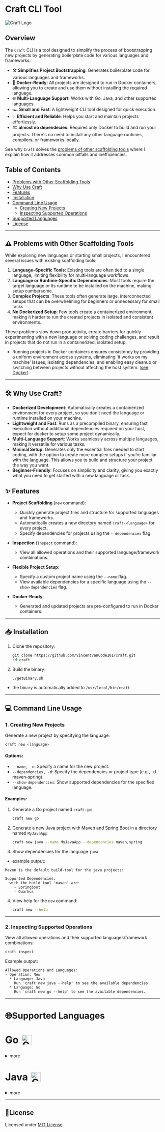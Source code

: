 # **Craft CLI Tool**


![Craft Logo](assets/logo.png)

## **Overview**
The `Craft` CLI is a tool designed to simplify the process of bootstrapping new projects by generating boilerplate code for various languages and frameworks.

- 🛠️ **Simplifies Project Bootstrapping**: Generates boilerplate code for various languages and frameworks.  
- 🐳 **Docker-Ready**: All projects are designed to run in Docker containers, allowing you to create and use them without installing the required language.
- 🌐 **Multi-Language Support**: Works with Go, Java, and other supported languages.  
- 🏎️ **Small and Fast**: A lightweight CLI tool designed for quick execution.  
- 💡 **Efficient and Reliable**: Helps you start and maintain projects effortlessly.  
- 🏗️ **almost no dependecies**: Requires only Docker to build and run your projects. There's no need to install any other language runtimes, compilers, or frameworks locally.

See why `Craft` solves the [problems of other scaffolding tools](#problems-with-other-scaffolding-tools) where I explain how it addresses common pitfalls and inefficiencies.

## **Table of Contents**

- [Problems with Other Scaffolding Tools](#problems-with-other-scaffolding-tools)
- [Why Use Craft](#why-use-craft)
- [Features](#features)
- [Installation](#installation)
- [Command Line Usage](#command-line-usage)
  - [Creating New Projects](#1-creating-new-projects)
  - [Inspecting Supported Operations](#3-inspecting-supported-operations)
- [Supported Languages](#supported-languages)
- [License](#license)

---
## ⚠️ Problems with Other Scaffolding Tools

While exploring new languages or starting small projects, I encountered several issues with existing scaffolding tools:

1. **Language-Specific Tools**: Existing tools are often tied to a single language, limiting flexibility for multi-language workflows.  
2. **Language or Runtime-Specific Dependencies**: Most tools require the target language or its runtime to be installed on the machine, making setup cumbersome.
3. **Complex Projects**: These tools often generate large, interconnected setups that can be overwhelming for beginners or unnecessary for small tasks.  
4. **No Dockerized Setup**: Few tools create a containerized environment, making it harder to run the created projects in isolated and consistent environments.

These problems slow down productivity, create barriers for quickly experimenting with a new language or solving coding challenges, and result in projects that do not run in a containerized, isolated setup.
  - Running projects in Docker containers ensures consistency by providing a uniform environment across systems, eliminating 'it works on my machine' issues, isolating dependencies, and enabling easy cleanup or switching between projects without affecting the host system. ([see Docker](https://www.docker.com/))

---

## 🛠️ Why Use Craft?

- **Dockerized Development**: Automatically creates a containerized environment for every project, so you don’t need the language or runtime installed on your machine.
- **Lightweight and Fast**: Runs as a precompiled binary, ensuring fast execution without additional dependencies required on your host, expect for docker to setup some project dynamically.
- **Multi-Language Support**: Works seamlessly across multiple languages, making it versatile for various tasks.
- **Minimal Setup**: Generates only the essential files needed to start coding, with the option to create more complex setups if you’re familiar with the language. This allows you to build and structure your project the way you want.
- **Beginner-Friendly**: Focuses on simplicity and clarity, giving you exactly what you need to get started with a new language or task.

## ✨ Features

- **Project Scaffolding** (`new` command):
  - Quickly generate project files and structure for supported languages and frameworks.
  - Automatically creates a new directory named `craft-<language>` for every project.
  - Specify dependencies for projects using the `--dependencies` flag.

- **Inspection** (`inspect` command):
  - View all allowed operations and their supported language/framework combinations.

- **Flexible Project Setup**:
  - Specify a custom project name using the `--name` flag.
  - View available dependencies for a specific language using the `--show-dependencies` flag.

- **Docker-Ready**:
  - Generated and updated projects are pre-configured to run in Docker containers.

---

## 📥 Installation

1. Clone the repository:
   ```bash
   git clone https://github.com/VincentVanCode101/craft.git
   cd craft
   ```

2. Build the binary:
   ```bash
   ./getBinary.sh
   ```
  - the binary is automatically added to `/usr/local/bin/craft`
---

## 💻 Command Line Usage

### 1. Creating New Projects

Generate a new project by specifying the language:
```bash
craft new <language>
```

#### Options:
- `--name, -n`: Specify a name for the new project.
- `--dependencies, -d`: Specify the dependencies or project type (e.g., -d maven-spring).
- `--show-dependencies`: Show supported dependencies for the specified language.

#### Examples:
1. Generate a Go project named `craft-go`:
   ```bash
   craft new go
   ```

2. Generate a new Java project with Maven and Spring Boot in a directory named `MyJavaApp`:
   ```bash
   craft new java --name MyJavaApp --dependencies maven,spring
   ```
3. Show dependencies for the language `java`
- example output:
```
Maven is the default build-tool for the java projects:

Supported Dependencies:
  with the build tool 'maven' are:
    - Springboot
    - Quarkus
```

4. View help for the `new` command:
   ```bash
   craft new --help
   ```

---

### 2. Inspecting Supported Operations

View all allowed operations and their supported languages/framework combinations:
```bash
craft inspect
```
Example output:
```
Allowed Operations and Languages:
- Operation: New
  * Language: Java
    Run 'craft new java --help' to see the available dependencies.
  * Language: Go
    Run 'craft new go --help' to see the available dependencies.
```

---

# 🌐Supported Languages

<h2 style="display: flex; align-items: center; gap: 10px; font-size: 2rem; font-weight: bold; line-height: 1;">
  Go <img src="./assets/gopher.png" alt="Go Logo" style="height: 2rem;"/>
</h2>

<details>
<summary>more</summary>

#### Allowed Operations:
  - `new`: Create a new Go project ([Documentation](./docs/go.md)).
  
#### **Examples**:
1. Create a new Go project with the name `my-go-project`:
   ```bash
   craft new go --name my-go-project
   ```

2. Create a new Go project with the dependency `ncurses`:
   ```bash
   craft new go --name my-go-project --dependencies ncurses
   ```


</details>

<h2 style="display: flex; align-items: center; gap: 10px; font-size: 2rem; font-weight: bold; line-height: 1;">
  Java <img src="./assets/java.svg" alt="Go Logo" style="height: 2rem;"/>
</h2>

<details>
<summary>more</summary>

- **Allowed Build Tools and Frameworks**:
  - **Maven**:
    - `default`: Create a Java projects without any specific any dependencies will setup a plain java project with maven as the build tool. ([Documentation](./docs/java-maven-default.md))

    **Example**:
   Create a new Java project using Maven:
    ```bash
    craft new java -c
    ```
    - `springboot`: Coming soon...
    - `quarkus`: Coming soon...


</details>

---

## **📜License**

Licensed under [MIT License](./LICENSE)
